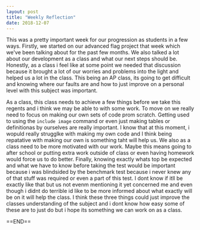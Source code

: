 ```yaml
---
layout: post
title: "Weekly Reflection"
date: 2018-12-07
---
```




This was a pretty important week for our progression as students in a few ways. Firstly, we started on our advanced flag project that week which we've been talking about for the past few months. We also talked a lot about our development as a class and what our next steps should be. Honestly, as a class i feel like at some point we needed that discussion because it brought a lot of our worries and problems into the light and helped us a lot in the class. This being an AP class, its going to get difficult and knowing where our faults are and how to just improve on a personal level with this subject was important.

As a class, this class needs to achieve a few things before we take this regents and i think we may be able to with some work. To move on we really need to focus on making our own sets of code prom scratch. Getting used to using the ```include image``` command or even just making tables or definitionas by ourselves are really important. I know that at this moment, i wopuld really strugglke with making my own code and I think being repatative with making our own is something taht will help us. We also as a class need to be more motivated with our work. Maybe this means going to after school or putting extra work outside of class or even having homework would force us to do better. Finally, knowing exactly whats top be expected and what we have to know before taking the test would be important because i was blindsided by the benchmark test because i never knew any of that stuff was required or even a part of this test. I dont know if itll be exactly like that but us not evenm mentioning it yet concerned me and even though i didnt do terrible id like to be more informed about what exactly will be on it will help the class. I think these three things could just improve the classes understanding of the subject and i dont know how easy some of these are to just do but i hope its something we can work on as a class.

==END==


